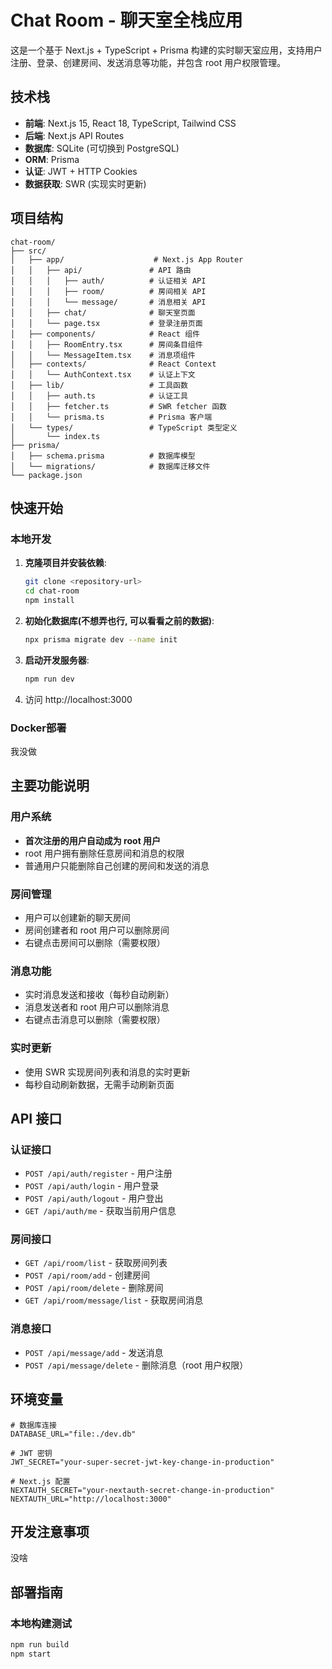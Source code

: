 # Chat Room - 聊天室全栈应用

这是一个基于 Next.js + TypeScript + Prisma 构建的实时聊天室应用，支持用户注册、登录、创建房间、发送消息等功能，并包含 root 用户权限管理。

## 技术栈

- **前端**: Next.js 15, React 18, TypeScript, Tailwind CSS
- **后端**: Next.js API Routes
- **数据库**: SQLite (可切换到 PostgreSQL)
- **ORM**: Prisma
- **认证**: JWT + HTTP Cookies
- **数据获取**: SWR (实现实时更新)

## 项目结构

```
chat-room/
├── src/
│   ├── app/                    # Next.js App Router
│   │   ├── api/               # API 路由
│   │   │   ├── auth/          # 认证相关 API
│   │   │   ├── room/          # 房间相关 API
│   │   │   └── message/       # 消息相关 API
│   │   ├── chat/              # 聊天室页面
│   │   └── page.tsx           # 登录注册页面
│   ├── components/            # React 组件
│   │   ├── RoomEntry.tsx      # 房间条目组件
│   │   └── MessageItem.tsx    # 消息项组件
│   ├── contexts/              # React Context
│   │   └── AuthContext.tsx    # 认证上下文
│   ├── lib/                   # 工具函数
│   │   ├── auth.ts            # 认证工具
│   │   ├── fetcher.ts         # SWR fetcher 函数
│   │   └── prisma.ts          # Prisma 客户端
│   └── types/                 # TypeScript 类型定义
│       └── index.ts
├── prisma/
│   ├── schema.prisma          # 数据库模型
│   └── migrations/            # 数据库迁移文件
└── package.json
```

## 快速开始

### 本地开发

1. **克隆项目并安装依赖**:

   ```bash
   git clone <repository-url>
   cd chat-room
   npm install
   ```

2. **初始化数据库(不想弄也行, 可以看看之前的数据)**:

   ```bash
   npx prisma migrate dev --name init
   ```

3. **启动开发服务器**:

   ```bash
   npm run dev
   ```

4. 访问 http://localhost:3000

### Docker部署

我没做

## 主要功能说明

### 用户系统

- **首次注册的用户自动成为 root 用户**
- root 用户拥有删除任意房间和消息的权限
- 普通用户只能删除自己创建的房间和发送的消息

### 房间管理

- 用户可以创建新的聊天房间
- 房间创建者和 root 用户可以删除房间
- 右键点击房间可以删除（需要权限）

### 消息功能

- 实时消息发送和接收（每秒自动刷新）
- 消息发送者和 root 用户可以删除消息
- 右键点击消息可以删除（需要权限）

### 实时更新

- 使用 SWR 实现房间列表和消息的实时更新
- 每秒自动刷新数据，无需手动刷新页面

## API 接口

### 认证接口

- `POST /api/auth/register` - 用户注册
- `POST /api/auth/login` - 用户登录
- `POST /api/auth/logout` - 用户登出
- `GET /api/auth/me` - 获取当前用户信息

### 房间接口

- `GET /api/room/list` - 获取房间列表
- `POST /api/room/add` - 创建房间
- `POST /api/room/delete` - 删除房间
- `GET /api/room/message/list` - 获取房间消息

### 消息接口

- `POST /api/message/add` - 发送消息
- `POST /api/message/delete` - 删除消息（root 用户权限）

## 环境变量

```env
# 数据库连接
DATABASE_URL="file:./dev.db"

# JWT 密钥
JWT_SECRET="your-super-secret-jwt-key-change-in-production"

# Next.js 配置
NEXTAUTH_SECRET="your-nextauth-secret-change-in-production"
NEXTAUTH_URL="http://localhost:3000"
```

## 开发注意事项

没啥

## 部署指南

### 本地构建测试

```bash
npm run build
npm start
```
